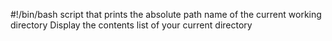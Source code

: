 #!/bin/bash
script that prints the absolute path name of the current working directory
Display the contents list of your current directory
